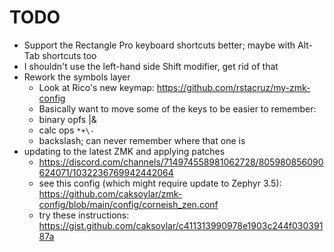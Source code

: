 # TODO

- Support the Rectangle Pro keyboard shortcuts better; maybe with Alt-Tab shortcuts too
- I shouldn't use the left-hand side Shift modifier, get rid of that
- Rework the symbols layer
  - Look at Rico's new keymap: https://github.com/rstacruz/my-zmk-config
  - Basically want to move some of the keys to be easier to remember:
  - binary opfs |&
  - calc ops `*+\-`
  - backslash; can never remember where that one is
- updating to the latest ZMK and applying patches
  - https://discord.com/channels/714974558981062728/805980856090624071/1032236769942442064
  - see this config (which might require update to Zephyr 3.5): https://github.com/caksoylar/zmk-config/blob/main/config/corneish_zen.conf
  - try these instructions: https://gist.github.com/caksoylar/c411313990978e1903c244f03039187a
 
